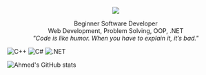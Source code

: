<p align="center">
  <img src="https://readme-typing-svg.herokuapp.com?size=30&duration=4000&color=00FF00&center=true&vCenter=true&width=500&lines=Ahmed+Raafat" />
</p>


<p align="center">
  Beginner Software Developer <br>
  Web Development, Problem Solving, OOP, .NET <br>
  <i>"Code is like humor. When you have to explain it, it’s bad."</i>
</p>






![C++](https://img.shields.io/badge/Code-C++-blue?logo=cplusplus) 
![C#](https://img.shields.io/badge/Code-CSharp-green?logo=csharp) 
![.NET](https://img.shields.io/badge/Framework-.NET-purple?logo=dotnet) 


![Ahmed's GitHub stats](https://github-readme-stats.vercel.app/api?username=YourUserName&show_icons=true&theme=radical)

